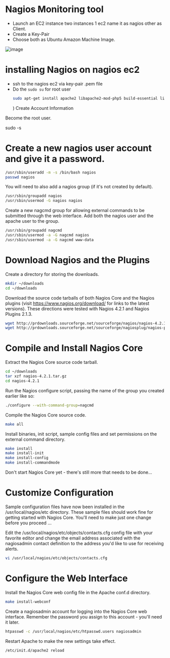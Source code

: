 # Nagios Monitoring tool
- Launch an EC2 instance two instances 1 ec2 name it as nagios other as Client.
- Create a Key-Pair
- Choose both as Ubuntu Amazon Machine Image.

  
![image](https://github.com/mallikharjuna160003/30-Days-of-AWS/assets/74324685/4ad83904-81e5-43b9-ac45-2678cf1c0a27)

# installing Nagios on nagios ec2 
- ssh to the nagios ec2 via key-pair .pem file
- Do the `sudo su` for root user
  ```sh
  sudo apt-get install apache2 libapache2-mod-php5 build-essential libgd-dev
  ```
  ) Create Account Information

Become the root user.

sudo -s

# Create a new nagios user account and give it a password.
```sh
/usr/sbin/useradd -m -s /bin/bash nagios
passwd nagios
```
You will need to also add a nagios group (if it's not created by default).
```sh
/usr/sbin/groupadd nagios
/usr/sbin/usermod -G nagios nagios
```
Create a new nagcmd group for allowing external commands to be submitted through the web interface. Add both the nagios user and the apache user to the group.
```sh
/usr/sbin/groupadd nagcmd
/usr/sbin/usermod -a -G nagcmd nagios
/usr/sbin/usermod -a -G nagcmd www-data
```


# Download Nagios and the Plugins

Create a directory for storing the downloads.
```sh
mkdir ~/downloads
cd ~/downloads
```
Download the source code tarballs of both Nagios Core and the Nagios plugins (visit https://www.nagios.org/download/ for links to the latest versions). These directions were tested with Nagios 4.2.1 and Nagios Plugins 2.1.3.
```sh
wget http://prdownloads.sourceforge.net/sourceforge/nagios/nagios-4.2.1.tar.gz
wget http://prdownloads.sourceforge.net/sourceforge/nagiosplug/nagios-plugins-2.1.3.tar.gz
```
# Compile and Install Nagios Core

Extract the Nagios Core source code tarball.
```sh
cd ~/downloads
tar xzf nagios-4.2.1.tar.gz
cd nagios-4.2.1
```
 Run the Nagios configure script, passing the name of the group you created earlier like so:
```sh
./configure --with-command-group=nagcmd
```
Compile the Nagios Core source code.
```sh
make all
```
Install binaries, init script, sample config files and set permissions on the external command directory.
```sh
make install
make install-init
make install-config
make install-commandmode
```
Don't start Nagios Core yet - there's still more that needs to be done... 


# Customize Configuration

Sample configuration files have now been installed in the /usr/local/nagios/etc directory. These sample files should work fine for getting started with Nagios Core. You'll need to make just one change before you proceed ...

Edit the /usr/local/nagios/etc/objects/contacts.cfg config file with your favorite editor and change the email address associated with the nagiosadmin contact definition to the address you'd like to use for receiving alerts.
```sh
vi /usr/local/nagios/etc/objects/contacts.cfg
```
# Configure the Web Interface

Install the Nagios Core web config file in the Apache conf.d directory.
```sh
make install-webconf
```
Create a nagiosadmin account for logging into the Nagios Core web interface. Remember the password you assign to this account - you'll need it later.
```sh
htpasswd -c /usr/local/nagios/etc/htpasswd.users nagiosadmin
```
Restart Apache to make the new settings take effect.
```sh
/etc/init.d/apache2 reload
```


